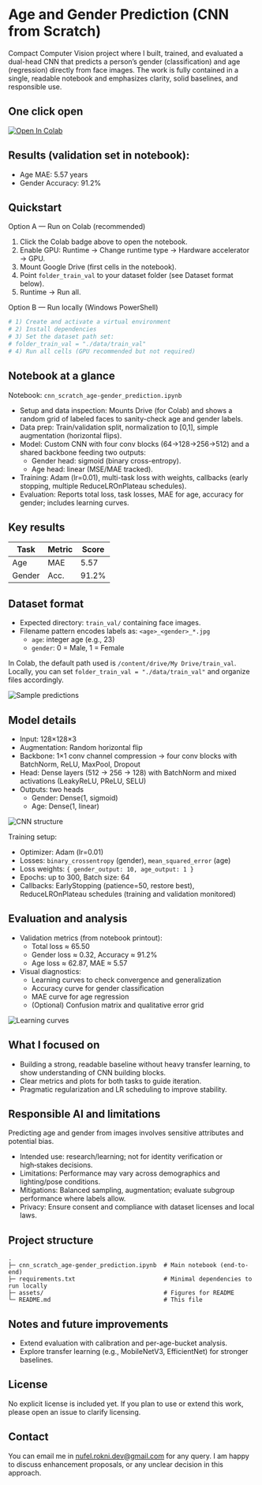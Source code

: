 # Age and Gender Prediction (CNN from Scratch)

Compact Computer Vision project where I built, trained, and evaluated a dual-head CNN that predicts a person’s gender (classification) and age (regression) directly from face images. The work is fully contained in a single, readable notebook and emphasizes clarity, solid baselines, and responsible use.

## One click open

[![Open In Colab](https://colab.research.google.com/assets/colab-badge.svg)](https://colab.research.google.com/github/NufelRokni/CV1-Computer-Vision-Gender-Age-prediction/blob/main/cnn_scratch_age-gender_prediction.ipynb)

## Results (validation set in notebook):
- Age MAE: 5.57 years
- Gender Accuracy: 91.2%

## Quickstart

Option A — Run on Colab (recommended)
1. Click the Colab badge above to open the notebook.
2. Enable GPU: Runtime → Change runtime type → Hardware accelerator → GPU.
3. Mount Google Drive (first cells in the notebook).
4. Point `folder_train_val` to your dataset folder (see Dataset format below).
5. Runtime → Run all.

Option B — Run locally (Windows PowerShell)
```powershell
# 1) Create and activate a virtual environment
# 2) Install dependencies
# 3) Set the dataset path set:
# folder_train_val = "./data/train_val"
# 4) Run all cells (GPU recommended but not required)
```

## Notebook at a glance
Notebook: `cnn_scratch_age-gender_prediction.ipynb`

- Setup and data inspection: Mounts Drive (for Colab) and shows a random grid of labeled faces to sanity-check age and gender labels.
- Data prep: Train/validation split, normalization to [0,1], simple augmentation (horizontal flips).
- Model: Custom CNN with four conv blocks (64→128→256→512) and a shared backbone feeding two outputs:
	- Gender head: sigmoid (binary cross-entropy).
	- Age head: linear (MSE/MAE tracked).
- Training: Adam (lr=0.01), multi-task loss with weights, callbacks (early stopping, multiple ReduceLROnPlateau schedules).
- Evaluation: Reports total loss, task losses, MAE for age, accuracy for gender; includes learning curves.

## Key results
| Task   | Metric | Score   |
|--------|--------|---------|
| Age    | MAE    | 5.57    |
| Gender | Acc.   | 91.2%   |

## Dataset format
- Expected directory: `train_val/` containing face images.
- Filename pattern encodes labels as: `<age>_<gender>_*.jpg`
	- `age`: integer age (e.g., 23)
	- `gender`: 0 = Male, 1 = Female

In Colab, the default path used is `/content/drive/My Drive/train_val`.
Locally, you can set `folder_train_val = "./data/train_val"` and organize files accordingly.

![Sample predictions](assets/20samples_dataset.png)

## Model details
- Input: 128×128×3
- Augmentation: Random horizontal flip
- Backbone: 1×1 conv channel compression → four conv blocks with BatchNorm, ReLU, MaxPool, Dropout
- Head: Dense layers (512 → 256 → 128) with BatchNorm and mixed activations (LeakyReLU, PReLU, SELU)
- Outputs: two heads
	- Gender: Dense(1, sigmoid)
	- Age: Dense(1, linear)

![CNN structure](assets/cnn_structure.svg)

Training setup:
- Optimizer: Adam (lr=0.01)
- Losses: `binary_crossentropy` (gender), `mean_squared_error` (age)
- Loss weights: `{ gender_output: 10, age_output: 1 }`
- Epochs: up to 300, Batch size: 64
- Callbacks: EarlyStopping (patience=50, restore best), ReduceLROnPlateau schedules (training and validation monitored)

## Evaluation and analysis
- Validation metrics (from notebook printout):
	- Total loss ≈ 65.50
	- Gender loss ≈ 0.32, Accuracy ≈ 91.2%
	- Age loss ≈ 62.87, MAE ≈ 5.57
- Visual diagnostics:
	- Learning curves to check convergence and generalization
	- Accuracy curve for gender classification
	- MAE curve for age regression
	- (Optional) Confusion matrix and qualitative error grid

![Learning curves](assets/all_curves.png)

## What I focused on
- Building a strong, readable baseline without heavy transfer learning, to show understanding of CNN building blocks.
- Clear metrics and plots for both tasks to guide iteration.
- Pragmatic regularization and LR scheduling to improve stability.

## Responsible AI and limitations
Predicting age and gender from images involves sensitive attributes and potential bias.

- Intended use: research/learning; not for identity verification or high‑stakes decisions.
- Limitations: Performance may vary across demographics and lighting/pose conditions.
- Mitigations: Balanced sampling, augmentation; evaluate subgroup performance where labels allow.
- Privacy: Ensure consent and compliance with dataset licenses and local laws.

## Project structure
```
.
├─ cnn_scratch_age-gender_prediction.ipynb  # Main notebook (end-to-end)
├─ requirements.txt                         # Minimal dependencies to run locally
├─ assets/                                  # Figures for README
└─ README.md                                # This file
```

## Notes and future improvements
- Extend evaluation with calibration and per-age-bucket analysis.
- Explore transfer learning (e.g., MobileNetV3, EfficientNet) for stronger baselines.

## License
No explicit license is included yet. If you plan to use or extend this work, please open an issue to clarify licensing.

## Contact
You can email me in nufel.rokni.dev@gmail.com for any query. I am happy to discuss enhancement proposals, or any unclear decision in this approach.
